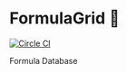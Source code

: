 # FormulaGrid :school:

[![Circle CI](https://circleci.com/gh/AriaFallah/formulagrid.svg?style=svg)](https://circleci.com/gh/AriaFallah/formulagrid)

Formula Database
